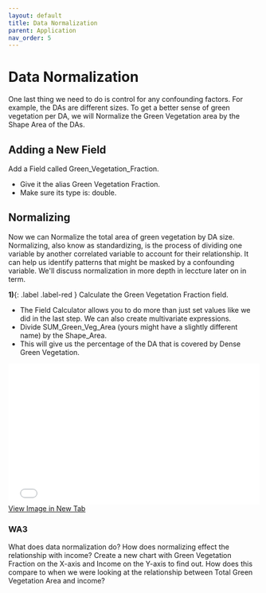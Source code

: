 ```yaml
---
layout: default
title: Data Normalization
parent: Application
nav_order: 5
---
```


# Data Normalization
One last thing we need to do is control for any confounding factors.  For example, the DAs are different sizes.  To get a better sense of green vegetation per DA, we will Normalize the Green Vegetation area by the Shape Area of the DAs.

## Adding a New Field
Add a Field called Green_Vegetation_Fraction.
* Give it the alias Green Vegetation Fraction.
* Make sure its type is: double.

## Normalizing
Now we can Normalize the total area of green vegetation by DA size.  Normalizing, also know as standardizing, is the process of dividing one variable by another correlated variable to account for their relationship.  It can help us identify patterns that might be masked by a confounding variable.  We'll discuss normalization in more depth in leccture later on in term.

**1)**{: .label .label-red } Calculate the Green Vegetation Fraction field.
* The Field Calculator allows you to do more than just set values like we did in the last step.  We can also create multivariate expressions.
* Divide SUM_Green_Veg_Area (yours might have a slightly different name) by the Shape_Area.
* This will give us the percentage of the DA that is covered by Dense Green Vegetation.

<div style="overflow: hidden;
  padding-top: 56.25%;
  position: relative">
  <iframe src="content/videos/Norm.mp4" title="Processes" scrolling="no" frameborder="0"
    style="border: 0;
   height: 100%;
   left: 0;
   position: absolute;
   top: 0;
   width: 100%;">
   <p>Your browser does not support iframes.</p>
 </iframe>
</div>
<a href="content/videos/Norm.mp4" target="_blank">View Image in New Tab</a>

### WA3
What does data normalization do? How does normalizing effect the relationship with income? Create a new chart with Green Vegetation Fraction on the X-axis and Income on the Y-axis to find out.  How does this compare to when we were looking at the relationship between Total Green Vegetation Area and income?
